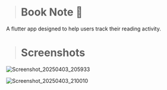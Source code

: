 > # Book Note 📝

A flutter app designed to help users track their reading activity.

> # Screenshots

![Screenshot_20250403_205933](https://github.com/user-attachments/assets/09433512-b6b1-427b-b0ff-57c65a8fa163)

![Screenshot_20250403_210010](https://github.com/user-attachments/assets/45a6d12f-9e33-4d7d-bced-2bf8bd9add38)

